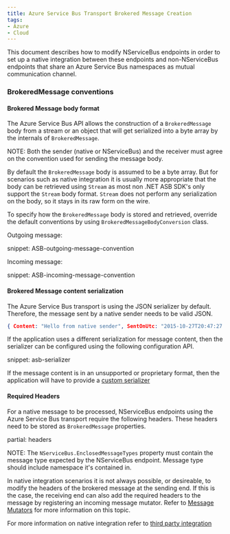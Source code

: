 ```yaml
---
title: Azure Service Bus Transport Brokered Message Creation
tags:
- Azure
- Cloud
---
```


This document describes how to modify NServiceBus endpoints in order to set up a native integration between these endpoints and non-NServiceBus endpoints that share an Azure Service Bus namespaces as mutual communication channel.

### BrokeredMessage conventions

#### Brokered Message body format

The Azure Service Bus API allows the construction of a `BrokeredMessage` body from a stream or an object that will get serialized into a byte array by the internals of `BrokeredMessage`.

NOTE: Both the sender (native or NServiceBus) and the receiver must agree on the convention used for sending the message body.

By default the `BrokeredMessage` body is assumed to be a byte array. But for scenarios such as native integration it is usually more appropriate that the body can be retrieved using `Stream` as most non .NET ASB SDK's only support the `Stream` body format. `Stream` does not perform any serialization on the body, so it stays in its raw form on the wire.

To specify how the `BrokeredMessage` body is stored and retrieved, override the default conventions by using `BrokeredMessageBodyConversion` class.

Outgoing message:

snippet: ASB-outgoing-message-convention

Incoming message:

snippet: ASB-incoming-message-convention

#### Brokered Message content serialization

The Azure Service Bus transport is using the JSON serializer by default. Therefore, the message sent by a native sender needs to be valid JSON.

``` json
{ Content: "Hello from native sender", SentOnUtc: "2015-10-27T20:47:27.4682716Z" }
```

If the application uses a different serialization for message content, then the serializer can be configured using the following configuration API.

snippet: asb-serializer

If the message content is in an unsupported or proprietary format, then the application will have to provide a [custom serializer](/nservicebus/serialization/custom-serializer.md)

#### Required Headers

For a native message to be processed, NServiceBus endpoints using the Azure Service Bus transport require the following headers. These headers need to be stored as `BrokeredMessage` properties.

partial: headers

NOTE: The `NServiceBus.EnclosedMessageTypes` property must contain the message type expected by the NServiceBus endpoint. Message type should include namespace it's contained in.

In native integration scenarios it is not always possible, or desireable, to modify the headers of the brokered message at the sending end. If this is the case, the receiving end can also add the required headers to the message by registering an incoming message mutator. Refer to [Message Mutators](/nservicebus/pipeline/message-mutators.md) for more information on this topic.

For more information on native integration refer to [third party integration](/nservicebus/messaging/third-party-integration.md)
